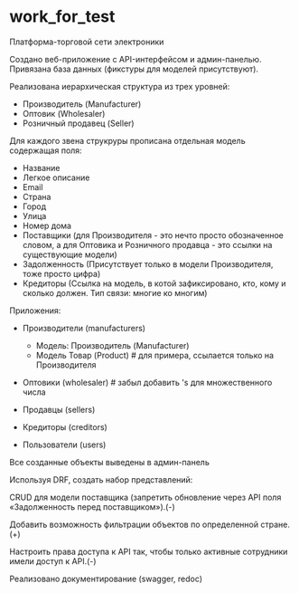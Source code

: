 # work_for_test

Платформа-торговой сети электроники

Создано веб-приложение с API-интерфейсом и админ-панелью.
Привязана база данных (фикстуры для моделей присутствуют).


Реализована иерархическая структура из трех уровней:

 - Производитель (Manufacturer)
 - Оптовик (Wholesaler)
 - Розничный продавец (Seller)

Для каждого звена струкруры прописана отдельная модель содержащая поля:

 - Название
 - Легкое описание
 - Email
 - Cтрана
 - Город
 - Улица
 - Номер дома
 - Поставщики (для Производителя - это нечто просто обозначенное словом, а для Оптовика и Розничного 
              продавца - это ссылки на существующие модели)
 - Задолженность (Присутствует только в модели Производителя, тоже просто цифра)
 - Кредиторы (Ссылка на модель, в котой зафиксировано, кто, кому и сколько должен. Тип связи: многие ко многим) 

Приложения:
 - Производители (manufacturers)
    - Модель: Производитель (Manufacturer)
    - Модель Товар (Product)  # для примера, ссылается только на Производителя

 - Оптовики (wholesaler)  # забыл добавить 's для множественного числа
 - Продавцы (sellers)
 - Кредиторы (creditors)
 - Пользователи (users)

Все созданные объекты выведены в админ-панель

Используя DRF, создать набор представлений:

CRUD для модели поставщика (запретить обновление через API поля «Задолженность перед поставщиком»).(-)

Добавить возможность фильтрации объектов по определенной стране.(+)

Настроить права доступа к API так, чтобы только активные сотрудники имели доступ к API.(-)

Реализовано документирование (swagger, redoc)
